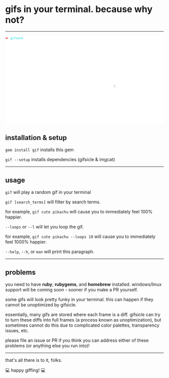 # gifs in your terminal. because why not?
- - -

![gif of gif](looping_pikachu.gif)

## installation & setup

`gem install gif` installs this gem

`gif --setup` installs dependencies (gifsicle & imgcat)
- - -

## usage

`gif` will play a random gif in your terminal

`gif [search_terms]` will filter by search terms.

for example, `gif cute pikachu` will cause you to immediately feel 100% happier.

`--loops` or `--l` will let you loop the gif.

for example, `gif cute pikachu --loops 10` will cause you to immediately feel 1000% happier.

`--help`, `--h`, or `man` will print this paragraph.
- - -

## problems

you need to have **ruby**, **rubygems**, and **homebrew** installed. windows/linux support will be coming soon - sooner if you make a PR yourself.

some gifs will look pretty funky in your terminal. this can happen if they cannot be unoptimized by gifsicle.

essentially, many gifs are stored where each frame is a diff. gifsicle can try to turn these diffs into full frames (a process known as unoptimization), but sometimes cannot do this due to complicated color palettes, transparency issues, etc.

please file an issue or PR if you think you can address either of these problems (or anything else you run into)!
- - -
that's all there is to it, folks.

:computer: happy giffing! :computer:
